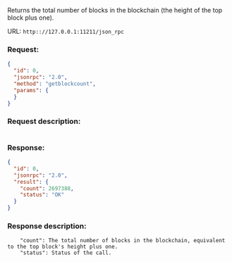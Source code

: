 Returns the total number of blocks in the blockchain (the height of the top block plus one).

URL: ```http:://127.0.0.1:11211/json_rpc```
### Request: 
```json
{
  "id": 0,
  "jsonrpc": "2.0",
  "method": "getblockcount",
  "params": {
  }
}
```
### Request description: 
```

```
### Response: 
```json
{
  "id": 0,
  "jsonrpc": "2.0",
  "result": {
    "count": 2697388,
    "status": "OK"
  }
}
```
### Response description: 
```
    "count": The total number of blocks in the blockchain, equivalent to the top block's height plus one.
    "status": Status of the call.

```
